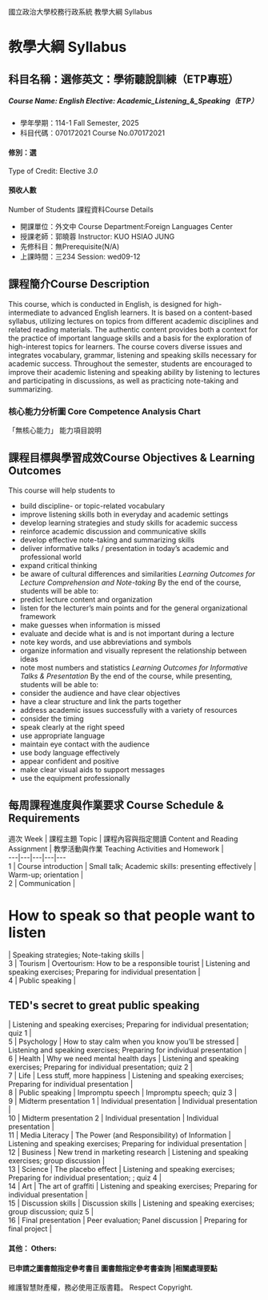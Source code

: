 國立政治大學校務行政系統 教學大綱 Syllabus
# 教學大綱 Syllabus
##  科目名稱：選修英文：學術聽說訓練（ETP專班）
#####  Course Name: English Elective: Academic_Listening_&_Speaking（ETP）
  * 學年學期：114-1 Fall Semester, 2025 
  * 科目代碼：070172021 Course No.070172021
#### 修別：選
Type of Credit: Elective 
_3.0_
#### 預收人數
Number of Students
課程資料Course Details
  * 開課單位：外文中 Course Department:Foreign Languages Center 
  * 授課老師：郭曉蓉 Instructor: KUO HSIAO JUNG 
  * 先修科目：無Prerequisite(N/A)
  * 上課時間：三234 Session: wed09-12
##  課程簡介Course Description
This course, which is conducted in English, is designed for high-intermediate to advanced English learners. It is based on a content-based syllabus, utilizing lectures on topics from different academic disciplines and related reading materials. The authentic content provides both a context for the practice of important language skills and a basis for the exploration of high-interest topics for learners. The course covers diverse issues and integrates vocabulary, grammar, listening and speaking skills necessary for academic success. Throughout the semester, students are encouraged to improve their academic listening and speaking ability by listening to lectures and participating in discussions, as well as practicing note-taking and summarizing.
###  核心能力分析圖 Core Competence Analysis Chart
「無核心能力」 
能力項目說明
##  課程目標與學習成效Course Objectives & Learning Outcomes 
This course will help students to
- build discipline- or topic-related vocabulary 
- improve listening skills both in everyday and academic settings
- develop learning strategies and study skills for academic success
- reinforce academic discussion and communicative skills
- develop effective note-taking and summarizing skills
- deliver informative talks / presentation in today’s academic and professional world
- expand critical thinking
- be aware of cultural differences and similarities
_Learning Outcomes for Lecture Comprehension and Note-taking_
By the end of the course, students will be able to:
- predict lecture content and organization 
- listen for the lecturer’s main points and for the general organizational framework
- make guesses when information is missed 
- evaluate and decide what is and is not important during a lecture
- note key words, and use abbreviations and symbols
- organize information and visually represent the relationship between ideas
- note most numbers and statistics
_Learning Outcomes for Informative Talks & Presentation_
By the end of the course, while presenting, students will be able to:
- consider the audience and have clear objectives
- have a clear structure and link the parts together
- address academic issues successfully with a variety of resources
- consider the timing
- speak clearly at the right speed
- use appropriate language
- maintain eye contact with the audience
- use body language effectively
- appear confident and positive
- make clear visual aids to support messages
- use the equipment professionally
##  每周課程進度與作業要求 Course Schedule & Requirements
週次 Week |  課程主題 Topic |  課程內容與指定閱讀 Content and Reading Assignment |  教學活動與作業 Teaching Activities and Homework |   
---|---|---|---|---  
1 |  Course introduction |  Small talk; Academic skills: presenting effectively |  Warm-up; orientation |   
2 |  Communication | 
# How to speak so that people want to listen
|  Speaking strategies; Note-taking skills  |   
3 |  Tourism |  Overtourism: How to be a responsible tourist |  Listening and speaking exercises; Preparing for individual presentation |   
4 |  Public speaking | 
## TED's secret to great public speaking
|  Listening and speaking exercises; Preparing for individual presentation; quiz 1 |   
5 |  Psychology |  How to stay calm when you know you’ll be stressed  |  Listening and speaking exercises; Preparing for individual presentation |   
6 |  Health |  Why we need mental health days |  Listening and speaking exercises; Preparing for individual presentation; quiz 2 |   
7 |  Life |  Less stuff, more happiness |  Listening and speaking exercises; Preparing for individual presentation |   
8 |  Public speaking |  Impromptu speech |  Impromptu speech; quiz 3 |   
9 |  Midterm presentation 1 |  Individual presentation |  Individual presentation |   
10 |  Midterm presentation 2 |  Individual presentation |  Individual presentation |   
11 |  Media Literacy |  The Power (and Responsibility) of Information |  Listening and speaking exercises; Preparing for individual presentation |   
12 |  Business |  New trend in marketing research |  Listening and speaking exercises; group discussion |   
13 |  Science |  The placebo effect |  Listening and speaking exercises; Preparing for individual presentation; ; quiz 4 |   
14 |  Art |  The art of graffiti |  Listening and speaking exercises; Preparing for individual presentation |   
15 |  Discussion skills |  Discussion skills |  Listening and speaking exercises; group discussion; quiz 5 |   
16 |  Final presentation |  Peer evaluation; Panel discussion |  Preparing for final project |   
####  其他： Others:
####  已申請之圖書館指定參考書目  圖書館指定參考書查詢 |相關處理要點
維護智慧財產權，務必使用正版書籍。 Respect Copyright.